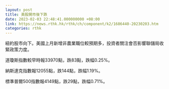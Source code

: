 ```yaml
---
layout: post
title: 美股開市後下跌
date: 2023-02-03 22:48:41.000000000 +08:00
link: https://news.rthk.hk/rthk/ch/component/k2/1686440-20230203.htm
categories: rthk
---
```


紐約股市向下。美國上月新增非農業職位較預期多，投資者關注會否影響聯儲局收緊政策力度。

道瓊斯指數較早時報33970點，跌83點，跌幅0.25%。

納斯達克指數報12055點，跌144點，跌幅1.19%。

標準普爾500指數報4149點，跌29點，跌幅0.71%。
